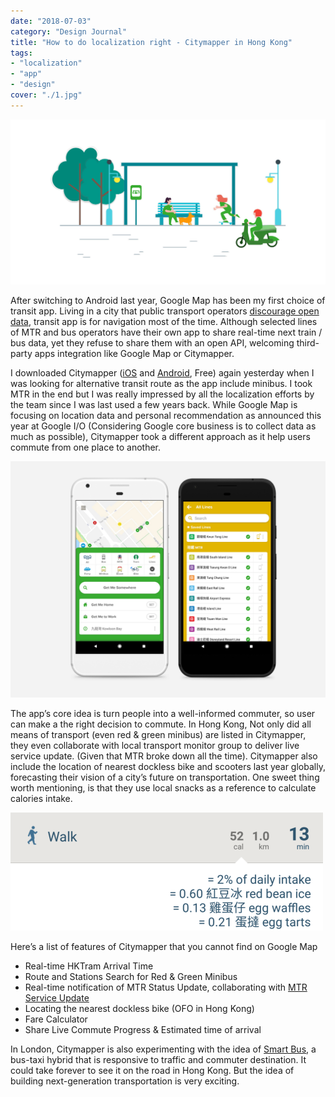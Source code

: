 ```yaml
---
date: "2018-07-03"
category: "Design Journal"
title: "How to do localization right - Citymapper in Hong Kong"
tags: 
- "localization"
- "app"
- "design"
cover: "./1.jpg"
---
```

![](./1.jpg)

After switching to Android last year, Google Map has been my first choice of transit app. Living in a city that public transport operators [discourage open data](http://harbourtimes.com/2017/08/08/reform-hong-kongs-transport-system-opening-data/), transit app is for navigation most of the time. Although selected lines of MTR and bus operators have their own app to share real-time next train / bus data, yet they refuse to share them with an open API, welcoming third-party apps integration like Google Map or Citymapper.

I downloaded Citymapper ([iOS](https://itunes.apple.com/us/app/citymapper-transit-navigation/id469463298?mt=8) and [Android](https://play.google.com/store/apps/details?id=com.citymapper.app.release&hl=zh_TW), Free) again yesterday when I was looking for alternative transit route as the app include minibus. I took MTR in the end but I was really impressed by all the localization efforts by the team since I was last used a few years back. While Google Map is focusing on location data and personal recommendation as announced this year at Google I/O (Considering Google core business is to collect data as much as possible), Citymapper took a different approach as it help users commute from one place to another. 

![](2.jpg)

The app’s core idea is turn people into a well-informed commuter, so user can make a the right decision to commute. In Hong Kong, Not only did all means of transport (even red & green minibus) are listed in Citymapper, they even collaborate with local transport monitor group to deliver live service update. (Given that MTR broke down all the time). Citymapper also include the location of nearest dockless bike and scooters last year globally, forecasting their vision of a city’s future on transportation. One sweet thing worth mentioning, is that they use local snacks as a reference to calculate calories intake.

![](3.png)

Here’s a list of features of Citymapper that you cannot find on Google Map    

- Real-time HKTram Arrival Time
- Route and Stations Search for Red & Green Minibus
- Real-time notification of MTR Status Update, collaborating with [MTR Service Update](https://twitter.com/mtrupdate)   
- Locating the nearest dockless bike (OFO in Hong Kong)
- Fare Calculator 
- Share Live Commute Progress & Estimated time of arrival 

In London, Citymapper is also experimenting with the idea of [Smart Bus](https://citymapper.com/smartride), a bus-taxi hybrid that is responsive to traffic and commuter destination. It could take forever to see it on the road in Hong Kong. But the idea of building next-generation transportation is very exciting.